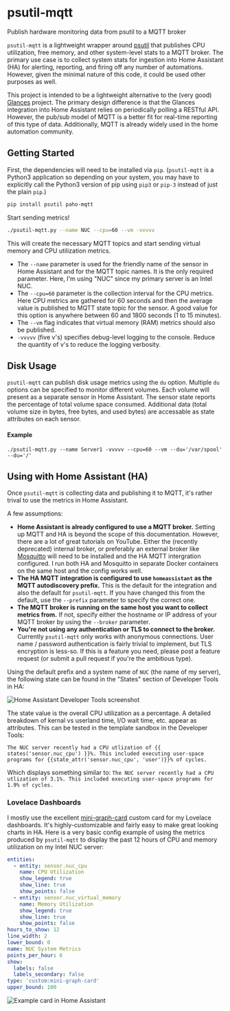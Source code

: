 # psutil-mqtt
Publish hardware monitoring data from psutil to a MQTT broker

`psutil-mqtt` is a lightweight wrapper around [psutil](https://pypi.org/project/psutil/) that publishes CPU utilization, free memory, and other system-level stats to a MQTT broker. The primary use case is to collect system stats for ingestion into Home Assistant (HA) for alerting, reporting, and firing off any number of automations. However, given the minimal nature of this code, it could be used other purposes as well.

This project is intended to be a lightweight alternative to the (very good) [Glances](https://github.com/nicolargo/glances) project. The primary design difference is that the Glances integration into Home Assistant relies on periodically polling a RESTful API. However, the pub/sub model of MQTT is a better fit for real-time reporting of this type of data. Additionally, MQTT is already widely used in the home automation community. 

## Getting Started
First, the dependencies will need to be installed via `pip`. (`psutil-mqtt` is a Python3 application so depending on your system, you may have to explicitly call the Python3 version of pip using `pip3` or `pip-3` instead of just the plain `pip`.)
```bash
pip install psutil paho-mqtt  
```
Start sending metrics!
```bash
./psutil-mqtt.py --name NUC --cpu=60 --vm -vvvvv
```

This will create the necessary MQTT topics and start sending virtual memory and CPU utilization metrics. 
 - The `--name` parameter is used for the friendly name of the sensor in Home Assistant and for the MQTT topic names. It is the only required parameter. Here, I'm using "NUC" since my primary server is an Intel NUC.
 - The `--cpu=60` parameter is the collection interval for the CPU metrics. Here CPU metrics are gathered for 60 seconds and then the average value is published to MQTT state topic for the sensor. A good value for this option is anywhere between 60 and 1800 seconds (1 to 15 minutes).
 - The `--vm` flag indicates that virtual memory (RAM) metrics should also be published.
 - `-vvvvv` (five v's) specifies debug-level logging to the console. Reduce the quantity of v's to reduce the logging verbosity.
 
## Disk Usage
`psutil-mqtt` can publish disk usage metrics using the `du` option. Multiple `du` options can be specified to monitor different volumes. Each volume will present as a separate sensor in Home Assistant. The sensor state reports the percentage of total volume space consumed. Additional data (total volume size in bytes, free bytes, and used bytes) are accessable as state attributes on each sensor.

#### Example

`./psutil-mqtt.py --name Server1 -vvvvv --cpu=60 --vm --du='/var/spool' --du='/'`

## Using with Home Assistant (HA)
Once `psutil-mqtt` is collecting data and publishing it to MQTT, it's rather trival to use the metrics in Home Assistant.

A few assumptions:
- **Home Assistant is already configured to use a MQTT broker.** Setting up MQTT and HA is beyond the scope of this documentation. However, there are a lot of great tutorials on YouTube. Either the (recently deprecated) internal broker, or preferably an external broker like [Mosquitto](https://mosquitto.org/) will need to be installed and the HA MQTT intergration configured. I run both HA and Mosquitto in separate Docker containers on the same host and the config works well.
- **The HA MQTT integration is configured to use `homeassistant` as the MQTT autodiscovery prefix.** This is the default for the integration and also the default for `psutil-mqtt`. If you have changed this from the default, use the `--prefix` parameter to specify the correct one.
- **The MQTT broker is running on the same host you want to collect metrics from.** If not, specify either the hostname or IP address of your MQTT broker by using the `--broker` parameter.
- **You're not using any authentication or TLS to connect to the broker.** Currently `psutil-mqtt` only works with anonymous connections. User name / password authentication is fairly trivial to implement, but TLS encryption is less-so. If this is a feature you need, please post a feature request (or submit a pull request if you're the ambitious type).

Using the default prefix and a system name of `NUC` (the name of my server), the following state can be found in the "States" section of Developer Tools in HA:

![Home Assistant Developer Tools screenshot](https://github.com/jamiebegin/psutil-mqtt/blob/master/docs/dev_tools_example.png?raw=true)

The state value is the overall CPU utilization as a percentage. A detailed breakdown of kernal vs userland time, I/O wait time, etc. appear as attributes. This can be tested in the template sandbox in the Developer Tools:
```
The NUC server recently had a CPU utlization of {{ states('sensor.nuc_cpu') }}%. This included executing user-space programs for {{state_attr('sensor.nuc_cpu', 'user')}}% of cycles.
```
Which displays something similar to: `The NUC server recently had a CPU utlization of 3.1%. This included executing user-space programs for 1.9% of cycles.`

### Lovelace Dashboards

I mostly use the excellent [mini-graph-card](https://github.com/kalkih/mini-graph-card) custom card for my Lovelace dashboards. It's highly-customizable and fairly easy to make great looking charts in HA. Here is a very basic config example of using the metrics produced by `psutil-mqtt` to display the past 12 hours of CPU and memory utilization on my Intel NUC server:

```yaml
entities:
  - entity: sensor.nuc_cpu
    name: CPU Utilization
    show_legend: true
    show_line: true
    show_points: false
  - entity: sensor.nuc_virtual_memory
    name: Memory Utilization
    show_legend: true
    show_line: true
    show_points: false
hours_to_show: 12
line_width: 2
lower_bound: 0
name: NUC System Metrics
points_per_hour: 6
show:
  labels: false
  labels_secondary: false
type: 'custom:mini-graph-card'
upper_bound: 100

```
![Example card in Home Assistant](https://github.com/jamiebegin/psutil-mqtt/blob/master/docs/example_card.png?raw=true)
